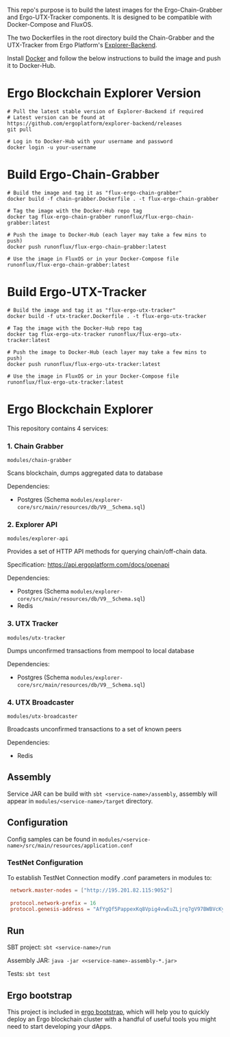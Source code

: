 This repo's purpose is to build the latest images for the Ergo-Chain-Grabber and Ergo-UTX-Tracker components. It is designed to be compatible with Docker-Compose and FluxOS.

The two Dockerfiles in the root directory build the Chain-Grabber and the UTX-Tracker from Ergo Platform's [Explorer-Backend](https://github.com/ergoplatform/explorer-backend).

Install [Docker](https://docs.docker.com/engine/install/) and follow the below instructions to build the image and push it to Docker-Hub.

# Ergo Blockchain Explorer Version
```
# Pull the latest stable version of Explorer-Backend if required
# Latest version can be found at https://github.com/ergoplatform/explorer-backend/releases
git pull
```

```
# Log in to Docker-Hub with your username and password
docker login -u your-username
```

# Build Ergo-Chain-Grabber
```
# Build the image and tag it as "flux-ergo-chain-grabber"
docker build -f chain-grabber.Dockerfile . -t flux-ergo-chain-grabber

# Tag the image with the Docker-Hub repo tag
docker tag flux-ergo-chain-grabber runonflux/flux-ergo-chain-grabber:latest

# Push the image to Docker-Hub (each layer may take a few mins to push)
docker push runonflux/flux-ergo-chain-grabber:latest

# Use the image in FluxOS or in your Docker-Compose file
runonflux/flux-ergo-chain-grabber:latest
```

# Build Ergo-UTX-Tracker
```
# Build the image and tag it as "flux-ergo-utx-tracker"
docker build -f utx-tracker.Dockerfile . -t flux-ergo-utx-tracker

# Tag the image with the Docker-Hub repo tag
docker tag flux-ergo-utx-tracker runonflux/flux-ergo-utx-tracker:latest

# Push the image to Docker-Hub (each layer may take a few mins to push)
docker push runonflux/flux-ergo-utx-tracker:latest

# Use the image in FluxOS or in your Docker-Compose file
runonflux/flux-ergo-utx-tracker:latest
```

# Ergo Blockchain Explorer

This repository contains 4 services:

### 1. Chain Grabber

`modules/chain-grabber`

Scans blockchain, dumps aggregated data to database

Dependencies:
- Postgres (Schema `modules/explorer-core/src/main/resources/db/V9__Schema.sql`)

### 2. Explorer API

`modules/explorer-api`

Provides a set of HTTP API methods for querying chain/off-chain data.

Specification: https://api.ergoplatform.com/docs/openapi

Dependencies:
- Postgres (Schema `modules/explorer-core/src/main/resources/db/V9__Schema.sql`)
- Redis

### 3. UTX Tracker

`modules/utx-tracker`

Dumps unconfirmed transactions from mempool to local database

Dependencies:
- Postgres (Schema `modules/explorer-core/src/main/resources/db/V9__Schema.sql`)

### 4. UTX Broadcaster

`modules/utx-broadcaster`

Broadcasts unconfirmed transactions to a set of known peers

Dependencies:
- Redis

## Assembly

Service JAR can be build with `sbt <service-name>/assembly`, assembly will appear in `modules/<service-name>/target` directory.

## Configuration

Config samples can be found in `modules/<service-name>/src/main/resources/application.conf`

### TestNet Configuration

To establish TestNet Connection modify .conf parameters in modules to:

```application.conf
 network.master-nodes = ["http://195.201.82.115:9052"]
 
 protocol.network-prefix = 16
 protocol.genesis-address = "AfYgQf5PappexKq8Vpig4vwEuZLjrq7gV97BWBVcKymTYqRzCoJLE9cDBpGHvtAAkAgQf8Yyv7NQUjSphKSjYxk3dB3W8VXzHzz5MuCcNbqqKHnMDZAa6dbHH1uyMScq5rXPLFD5P8MWkD5FGE6RbHKrKjANcr6QZHcBpppdjh9r5nra4c7dsCgULFZfWYTaYqHpx646BUHhhp8jDCHzzF33G8XfgKYo93ABqmdqagbYRzrqCgPHv5kxRmFt7Y99z26VQTgXoEmXJ2aRu6LoB59rKN47JxWGos27D79kKzJRiyYNEVzXU8MYCxtAwV"

```

## Run

SBT project:
`sbt <service-name>/run`

Assembly JAR:
`java -jar <<service-name>-assembly-*.jar>`

Tests:
`sbt test`

## Ergo bootstrap

This project is included in [ergo bootstrap](https://github.com/ergoplatform/ergo-bootstrap), which will help you to quickly deploy an Ergo blockchain cluster with a handful of useful tools you might need to start developing your dApps.
